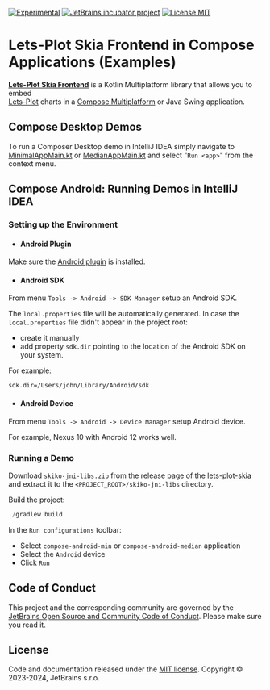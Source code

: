 [![Experimental](https://kotl.in/badges/experimental.svg)](https://kotlinlang.org/docs/components-stability.html)
[![JetBrains incubator project](https://jb.gg/badges/incubator.svg)](https://confluence.jetbrains.com/display/ALL/JetBrains+on+GitHub)
[![License MIT](https://img.shields.io/badge/License-MIT-yellow.svg)](https://raw.githubusercontent.com/JetBrains/lets-plot-compose-demos/master/LICENSE)


# Lets-Plot Skia Frontend in Compose Applications (Examples)

[**Lets-Plot Skia Frontend**](https://github.com/JetBrains/lets-plot-skia) is a Kotlin Multiplatform library that allows you to embed \
[Lets-Plot](https://github.com/JetBrains/lets-plot) charts in a [Compose Multiplatform](https://github.com/JetBrains/compose-multiplatform) or Java Swing application.


## Compose Desktop Demos

To run a Composer Desktop demo in IntelliJ IDEA simply navigate to [MinimalAppMain.kt](https://github.com/JetBrains/lets-plot-compose-demos/tree/main/compose-desktop/src/main/kotlin/demo/letsPlot/composeDesktop/minimal) or [MedianAppMain.kt](https://github.com/JetBrains/lets-plot-compose-demos/tree/main/compose-desktop/src/main/kotlin/demo/letsPlot/composeDesktop/median) and select "`Run <app>`" from the context menu.

## Compose Android: Running Demos in IntelliJ IDEA

### Setting up the Environment

- #### Android Plugin

Make sure the [Android plugin](https://plugins.jetbrains.com/plugin/22989-android) is installed.

- #### Android SDK

From menu `Tools -> Android -> SDK Manager` setup an Android SDK.

The `local.properties` file will be automatically generated.
In case the `local.properties` file didn't appear in the project root:
- create it manually
- add property `sdk.dir` pointing to the location of the Android SDK on your system.

For example:
```
sdk.dir=/Users/john/Library/Android/sdk
```

- #### Android Device

From menu `Tools -> Android -> Device Manager` setup Android device.

For example, Nexus 10 with Android 12 works well.

### Running a Demo

Download `skiko-jni-libs.zip` from the release page of the [lets-plot-skia](https://github.com/JetBrains/lets-plot-skia/releases) and extract it to the `<PROJECT_ROOT>/skiko-jni-libs` directory.
       
Build the project:
```Kotlin
./gradlew build
```

In the `Run configurations` toolbar:
- Select `compose-android-min` or `compose-android-median` application
- Select the `Android` device
- Click `Run`

## Code of Conduct

This project and the corresponding community are governed by the
[JetBrains Open Source and Community Code of Conduct](https://confluence.jetbrains.com/display/ALL/JetBrains+Open+Source+and+Community+Code+of+Conduct).
Please make sure you read it.

## License

Code and documentation released under
the [MIT license](https://github.com/JetBrains/lets-plot-compose-demos/blob/master/LICENSE).
Copyright © 2023-2024, JetBrains s.r.o.
